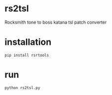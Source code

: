 # rs2tsl
Rocksmith tone to boss katana tsl patch converter

# installation
``pip install rsrtools``

# run
``python rs2tsl.py``